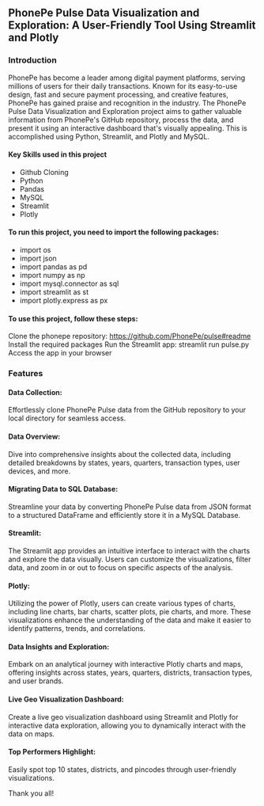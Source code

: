 ## PhonePe Pulse Data Visualization and Exploration: A User-Friendly Tool Using Streamlit and Plotly

### Introduction

PhonePe has become a leader among digital payment platforms, serving millions of users for their daily transactions. Known for its easy-to-use design, fast and secure payment processing, and creative features, PhonePe has gained praise and recognition in the industry. The PhonePe Pulse Data Visualization and Exploration project aims to gather valuable information from PhonePe's GitHub repository, process the data, and present it using an interactive dashboard that's visually appealing. This is accomplished using Python, Streamlit, and Plotly and MySQL.

#### Key Skills used in this project

- Github Cloning
- Python
- Pandas
- MySQL
- Streamlit
- Plotly


#### To run this project, you need to import the following packages:

- import os
- import json
- import pandas as pd
- import numpy as np
- import mysql.connector as sql
- import streamlit as st
- import plotly.express as px

#### To use this project, follow these steps:

Clone the phonepe repository: https://github.com/PhonePe/pulse#readme
Install the required packages
Run the Streamlit app: streamlit run pulse.py
Access the app in your browser 

### Features

#### Data Collection: 
Effortlessly clone PhonePe Pulse data from the GitHub repository to your local directory for seamless access.

#### Data Overview: 
Dive into comprehensive insights about the collected data, including detailed breakdowns by states, years, quarters, transaction types, user devices, and more.

#### Migrating Data to SQL Database: 
Streamline your data by converting PhonePe Pulse data from JSON format to a structured DataFrame and efficiently store it in a MySQL Database.

#### Streamlit:
The Streamlit app provides an intuitive interface to interact with the charts and explore the data visually. Users can customize the visualizations, filter data, and zoom in or out to focus on specific aspects of the analysis.

#### Plotly: 
Utilizing the power of Plotly, users can create various types of charts, including line charts, bar charts, scatter plots, pie charts, and more. These visualizations enhance the understanding of the data and make it easier to identify patterns, trends, and correlations.

#### Data Insights and Exploration: 
Embark on an analytical journey with interactive Plotly charts and maps, offering insights across states, years, quarters, districts, transaction types, and user brands.

#### Live Geo Visualization Dashboard:
Create a live geo visualization dashboard using Streamlit and Plotly for interactive data exploration, allowing you to dynamically interact with the data on maps.

#### Top Performers Highlight:
Easily spot top 10 states, districts, and pincodes through user-friendly visualizations.

Thank you all!  
